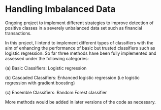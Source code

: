# Handling Imbalanced Data 
Ongoing project to implement different strategies to improve detection of positive classes in a severely unbalanced data set such as financial transactions.

In this project, I intend to implement different types of classifiers with the aim of enhancing the performance of basic but trusted classifiers such as logistic regression. So far three methods have been fully implemented and assessed under the following categories:

(a) Basic Classifiers: Logistic regression

(b) Cascaded Classifiers: Enhanced logistic regression (i.e logistic regression with gradient boosting)

(c) Ensemble Classifiers: Random Forest classifier


More methods would be added in later versions of the code as necessary.
